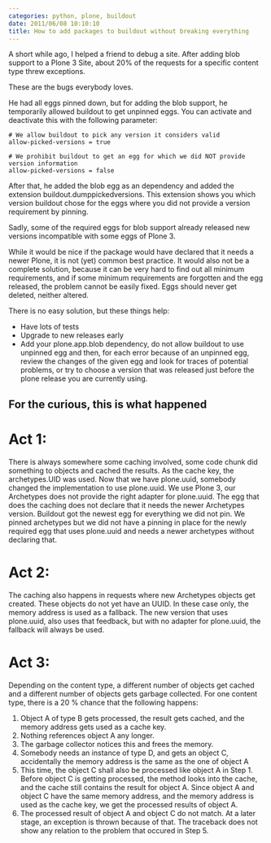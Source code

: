 ```yaml
---
categories: python, plone, buildout
date: 2011/06/08 10:10:10
title: How to add packages to buildout without breaking everything
---
```


A short while ago, I helped a friend to debug a site. After adding blob
support to a Plone 3 Site, about 20% of the requests for a specific
content type threw exceptions.

These are the bugs everybody loves.  

He had all eggs pinned down, but for adding the blob support, he
temporarily allowed buildout to get unpinned eggs. You can
activate and deactivate this with the following parameter:

    # We allow buildout to pick any version it considers valid
    allow-picked-versions = true

    # We prohibit buildout to get an egg for which we did NOT provide version information 
    allow-picked-versions = false

After that, he added the blob egg as an dependency and added the
extension buildout.dumppickedversions.
This extension shows you which version buildout chose for the eggs
where you did not provide a version requirement by pinning.

Sadly, some of the required eggs for blob support already released new
versions incompatible with some eggs of Plone 3.

While it would be nice if the package would have declared that it needs
a newer Plone, it is not (yet) common best practice. It would also
not be a complete solution, because it can be very hard to find out
all minimum requirements, and if some minimum requirements are forgotten
and the egg released, the problem cannot be easily fixed. Eggs should
never get deleted, neither altered.

There is no easy solution, but these things help:

- Have lots of tests
- Upgrade to new releases early
- Add your plone.app.blob dependency, do not allow buildout
to use unpinned egg and then, for each error because of an unpinned egg,
review the changes of the given egg and look for traces of potential
problems, or try to choose a version that was released just before the
plone release you are currently using.


For the curious, this is what happened
--------------------------------------

Act 1:
======
There is always somewhere some caching involved, some code chunk
did something to objects and cached the results. As the cache key,
the archetypes.UID was used. Now that we have plone.uuid, somebody changed
the implementation to use plone.uuid. We use Plone 3, our Archetypes does not
provide the right adapter for plone.uuid. The egg that does the caching
does not declare that it needs the newer Archetypes version.
Buildout got the newest egg for everything we did not pin. We pinned
archetypes but we did not have a pinning in place for the newly required
egg that uses plone.uuid and needs a newer archetypes without declaring
that.

Act 2:
======
The caching also happens in requests where new Archetypes objects get
created. These objects do not yet have an UUID. In these case only, the
memory address is used as a fallback. The new version that uses
plone.uuid, also uses that feedback, but with no adapter for plone.uuid,
the fallback will always be used.

Act 3:
======
Depending on the content type, a different number of objects get cached
and a different number of objects gets garbage collected. For one
content type, there is a 20 % chance that the following happens:

1.  Object A of type B gets processed, the result gets cached, and the
    memory address gets used as a cache key.
2.  Nothing references object A any longer.
3.  The garbage collector notices this and frees the memory.
4.  Somebody needs an instance of type D, and gets an object C,
    accidentally the memory address is the same as the one of object A
5.  This time, the object C shall also be processed like object A in 
    Step 1. Before object C is getting processed, the method looks into
    the cache, and the cache still contains the result for object
    A. Since object A and object C have the same memory address, and the
    memory address is used as the cache key, we get the processed
    results of object A.
6.  The processed result of object A and object C do not match. At a
    later stage, an exception is thrown because of that. The traceback
    does not show any relation to the problem that occured in Step 5.

